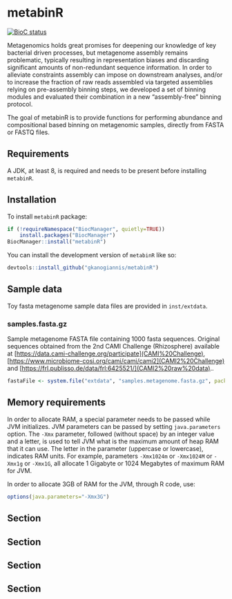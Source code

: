 
<!-- README.md is generated from README.Rmd. Please edit that file -->

# metabinR

<!-- badges: start -->

[![BioC
status](http://www.bioconductor.org/shields/build/release/bioc/metabinR.svg)](https://bioconductor.org/checkResults/release/bioc-LATEST/metabinR)
<!-- badges: end -->

Metagenomics holds great promises for deepening our knowledge of key
bacterial driven processes, but metagenome assembly remains problematic,
typically resulting in representation biases and discarding significant
amounts of non-redundant sequence information. In order to alleviate
constraints assembly can impose on downstream analyses, and/or to
increase the fraction of raw reads assembled via targeted assemblies
relying on pre-assembly binning steps, we developed a set of binning
modules and evaluated their combination in a new “assembly-free” binning
protocol.

The goal of metabinR is to provide functions for performing abundance
and compositional based binning on metagenomic samples, directly from
FASTA or FASTQ files.

## Requirements

A JDK, at least 8, is required and needs to be present before installing
`metabinR`.

## Installation

To install `metabinR` package:

``` r
if (!requireNamespace("BiocManager", quietly=TRUE))
    install.packages("BiocManager")
BiocManager::install("metabinR")
```

You can install the development version of `metabinR` like so:

``` r
devtools::install_github("gkanogiannis/metabinR")
```

## Sample data

Toy fasta metagenome sample data files are provided in `inst/extdata`.

### samples.fasta.gz

Sample metagenome FASTA file containing 1000 fasta sequences. Original
sequences obtained from the 2nd CAMI Challenge (Rhizosphere) available
at [https://data.cami-challenge.org/participate](CAMI%20Challenge),
[https://www.microbiome-cosi.org/cami/cami/cami2](CAMI2%20Challenge) and
[https://frl.publisso.de/data/frl:6425521/](CAMI2%20raw%20data)..

``` r
fastaFile <- system.file("extdata", "samples.metagenome.fasta.gz", package="metabinR")
```

## Memory requirements

In order to allocate RAM, a special parameter needs to be passed while
JVM initializes. JVM parameters can be passed by setting
`java.parameters` option. The `-Xmx` parameter, followed (without space)
by an integer value and a letter, is used to tell JVM what is the
maximum amount of heap RAM that it can use. The letter in the parameter
(uppercase or lowercase), indicates RAM units. For example, parameters
`-Xmx1024m` or `-Xmx1024M` or `-Xmx1g` or `-Xmx1G`, all allocate 1
Gigabyte or 1024 Megabytes of maximum RAM for JVM.

In order to allocate 3GB of RAM for the JVM, through R code, use:

``` r
options(java.parameters="-Xmx3G")
```

## Section

## Section

## Section

## Section
